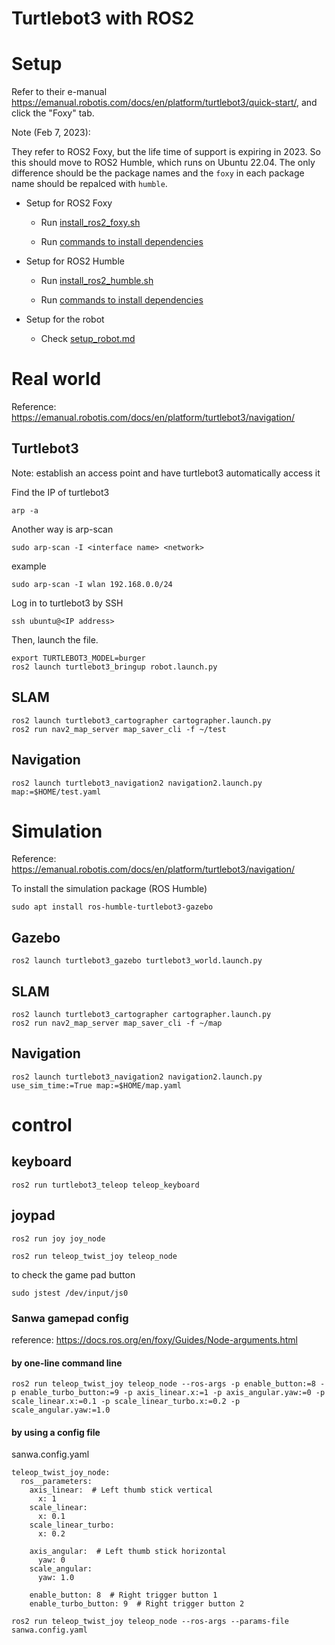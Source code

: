 # Turtlebot3 with ROS2

# Setup

Refer to their e-manual https://emanual.robotis.com/docs/en/platform/turtlebot3/quick-start/, and click the "Foxy" tab.

Note (Feb 7, 2023):

They refer to ROS2 Foxy, but the life time of support is expiring in 2023. So this should move to ROS2 Humble, which runs on Ubuntu 22.04.
The only difference should be the package names and the `foxy` in each package name should be repalced with `humble`.


- Setup for ROS2 Foxy

   - Run [install_ros2_foxy.sh](./ros2_setup/install_ros2_foxy.sh)

   - Run [commands to install dependencies](./ros2_setup/foxy.md)

- Setup for ROS2 Humble

   - Run [install_ros2_humble.sh](./ros2_setup/install_ros2_humble.sh)

   - Run [commands to install dependencies](./ros2_setup/humble.md)

- Setup for the robot

   - Check [setup_robot.md](./ros2_setup/setup_robot.md)

# Real world

Reference: https://emanual.robotis.com/docs/en/platform/turtlebot3/navigation/

## Turtlebot3

Note: establish an access point and have turtlebot3 automatically access it

Find the IP of turtlebot3
```
arp -a
```
Another way is arp-scan
```
sudo arp-scan -I <interface name> <network>
```
example
```
sudo arp-scan -I wlan 192.168.0.0/24
```

Log in to turtlebot3 by SSH
```
ssh ubuntu@<IP address>
```

Then, launch the file.
```
export TURTLEBOT3_MODEL=burger
ros2 launch turtlebot3_bringup robot.launch.py
```

## SLAM
```
ros2 launch turtlebot3_cartographer cartographer.launch.py
ros2 run nav2_map_server map_saver_cli -f ~/test
```

## Navigation
```
ros2 launch turtlebot3_navigation2 navigation2.launch.py map:=$HOME/test.yaml
```

# Simulation

Reference: https://emanual.robotis.com/docs/en/platform/turtlebot3/navigation/

To install the simulation package (ROS Humble)
```
sudo apt install ros-humble-turtlebot3-gazebo
```

## Gazebo
```
ros2 launch turtlebot3_gazebo turtlebot3_world.launch.py
```

## SLAM
```
ros2 launch turtlebot3_cartographer cartographer.launch.py
ros2 run nav2_map_server map_saver_cli -f ~/map
```

## Navigation
```
ros2 launch turtlebot3_navigation2 navigation2.launch.py use_sim_time:=True map:=$HOME/map.yaml
```

# control

## keyboard
```
ros2 run turtlebot3_teleop teleop_keyboard
```

## joypad
```
ros2 run joy joy_node
```

```
ros2 run teleop_twist_joy teleop_node
```

to check the game pad button
```
sudo jstest /dev/input/js0
```

### Sanwa gamepad config

reference: https://docs.ros.org/en/foxy/Guides/Node-arguments.html

#### by one-line command line
```
ros2 run teleop_twist_joy teleop_node --ros-args -p enable_button:=8 -p enable_turbo_button:=9 -p axis_linear.x:=1 -p axis_angular.yaw:=0 -p scale_linear.x:=0.1 -p scale_linear_turbo.x:=0.2 -p scale_angular.yaw:=1.0
```

#### by using a config file
sanwa.config.yaml
```
teleop_twist_joy_node:
  ros__parameters:
    axis_linear:  # Left thumb stick vertical
      x: 1
    scale_linear:
      x: 0.1
    scale_linear_turbo:
      x: 0.2

    axis_angular:  # Left thumb stick horizontal
      yaw: 0
    scale_angular:
      yaw: 1.0

    enable_button: 8  # Right trigger button 1
    enable_turbo_button: 9  # Right trigger button 2
```

```
ros2 run teleop_twist_joy teleop_node --ros-args --params-file sanwa.config.yaml
```
